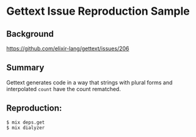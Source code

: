 # Gettext Issue Reproduction Sample

## Background

https://github.com/elixir-lang/gettext/issues/206

## Summary

Gettext generates code in a way that strings with plural forms and interpolated `count` have the count rematched.

## Reproduction:

    $ mix deps.get
    $ mix dialyzer
